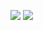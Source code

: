 <!--
[![My github stats](https://github-readme-stats.vercel.app/api?username=gCoreByte&show_icons=true)](https://github.com/anuraghazra/github-readme-stats)

[![Top Langs](https://github-readme-stats.vercel.app/api/top-langs/?username=gCoreByte&layout=compact&include_all_commits=true)](https://github.com/anuraghazra/github-readme-stats)
align="center" 
-->

<p>
  <img src="https://github-readme-stats-red-pi.vercel.app/api?username=gCoreByte&show_icons=true&include_all_commits=true">
  <img src="https://github-readme-stats-red-pi.vercel.app/api/top-langs/?username=gCoreByte&layout=compact">
</p>
